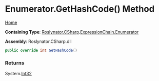 <a name="_Top"></a>

# Enumerator\.GetHashCode\(\) Method

[Home](../../../../../README.md#_Top)

**Containing Type**: [Roslynator.CSharp](../../../README.md#_Top)\.[ExpressionChain.Enumerator](../README.md#_Top)

**Assembly**: Roslynator\.CSharp\.dll

```csharp
public override int GetHashCode()
```

### Returns

System\.[Int32](https://docs.microsoft.com/en-us/dotnet/api/system.int32)

